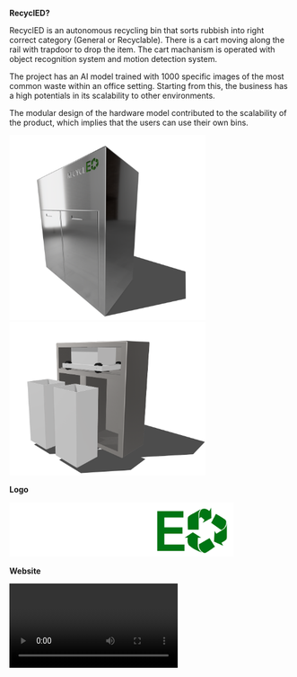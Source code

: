 **RecyclED?**

RecyclED is an autonomous recycling bin that sorts rubbish into right correct category (General or Recyclable). There is a cart moving along the rail with trapdoor to drop the item. The cart machanism is operated with object recognition system and motion detection system.

The project has an AI model trained with 1000 specific images of the most common waste within an office setting. Starting from this, the business has a high potentials in its scalability to other environments.

The modular design of the hardware model contributed to the scalability of the product, which implies that the users can use their own bins. 

<img src="../figs/product_last draft.png" width="350" />
<img src="../figs/product modular.png" width="350" />


**Logo**

<img src="../figs/RecylED_logo_wh.png" width="400"/>


**Website**

<video src="../figs/website video.mov" controls="controls" width = "max"></video>